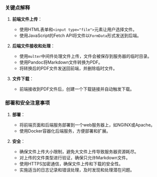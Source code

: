 ### 关键点解释

1.  **前端文件上传**：
    
    -   使用HTML表单和`<input type="file">`元素让用户选择文件。
    -   使用JavaScript的Fetch API将文件以`FormData`形式发送到后端。
2.  **后端文件接收和处理**：
    
    -   使用`multer`中间件处理文件上传，文件会被保存到服务器的临时目录。
    -   使用Pandoc将Markdown文件转换为PDF。
    -   将转换后的PDF文件发送回前端，并删除临时文件。
3.  **文件下载**：
    
    -   前端接收到PDF文件后，创建一个下载链接并自动触发下载。

### 部署和安全注意事项

1.  **部署**：
    
    -   将前端页面和后端服务部署到一个web服务器上，如NGINX或Apache。
    -   使用Docker容器化后端服务，方便部署和扩展。
2.  **安全**：
    
    -   确保文件上传大小限制，避免大文件上传导致服务器资源耗尽。
    -   对上传的文件类型进行验证，确保只允许Markdown文件。
    -   使用HTTPS加密通信，确保文件上传和下载的安全性。
    -   实施适当的日志记录和错误处理，及时发现和处理潜在问题。
<!--stackedit_data:
eyJoaXN0b3J5IjpbLTEzMTgwNjM4ODddfQ==
-->